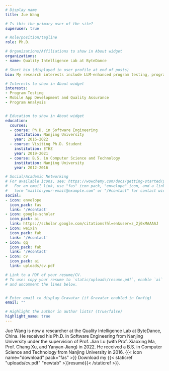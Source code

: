 ```yaml
---
# Display name
title: Jue Wang

# Is this the primary user of the site?
superuser: true

# Role/position/tagline
role: Ph.D.

# Organizations/Affiliations to show in About widget
organizations:
- name: Quality Intelligence Lab at ByteDance

# Short bio (displayed in user profile at end of posts)
bio: My research interests include LLM-enhanced program testing, program analysis, and Android app quality assurance.

# Interests to show in About widget
interests:
- Program Testing
- Mobile App Development and Quality Assurance
- Program Analysis


# Education to show in About widget
education:
  courses:
  - course: Ph.D. in Software Engineering
    institution: Nanjing University
    year: 2016-2022
  - course: Visiting Ph.D. Student
    institution: ETHZ
    year: 2019-2021
  - course: B.S. in Computer Science and Technology
    institution: Nanjing University
    year: 2012-2016

# Social/Academic Networking
# For available icons, see: https://wowchemy.com/docs/getting-started/page-builder/#icons
#   For an email link, use "fas" icon pack, "envelope" icon, and a link in the
#   form "mailto:your-email@example.com" or "/#contact" for contact widget.
social:
- icon: envelope
  icon_pack: fas
  link: '/#contact'
- icon: google-scholar
  icon_pack: ai
  link: https://scholar.google.com/citations?hl=en&user=z_2j0xMAAAAJ
- icon: weixin
  icon_pack: fab
  link: '/#contact'
- icon: qq
  icon_pack: fab
  link: '/#contact'
- icon: cv
  icon_pack: ai
  link: uploads/cv.pdf

# Link to a PDF of your resume/CV.
# To use: copy your resume to `static/uploads/resume.pdf`, enable `ai` icons in `params.toml`, 
# and uncomment the lines below.


# Enter email to display Gravatar (if Gravatar enabled in Config)
email: ""

# Highlight the author in author lists? (true/false)
highlight_name: true
---
```


Jue Wang is now a researcher at the Quality Intelligence Lab at ByteDance, China.
He received his Ph.D. in Software Engineering from Nanjing University under the supervision of Prof. Jian Lu
(with Prof. Xiaoxing Ma, Prof. Chang Xu, and Yanyan Jiang) in 2022.
He received a B.S. in Computer Science and Technology from Nanjing University in 2016.
{{< icon name="download" pack="fas" >}} Download my {{< staticref "uploads/cv.pdf" "newtab" >}}resumé{{< /staticref >}}.

